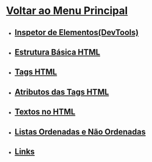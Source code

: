 # [Voltar ao Menu Principal](../README.md)

- ## [Inspetor de Elementos(DevTools)](Introducao-HTML/devtools.md)

- ## [Estrutura Básica HTML](Introducao-HTML/estrutura-basica.md)

- ## [Tags HTML](Introducao-HTML/tags-HTML.md)

- ## [Atributos das Tags HTML](Introducao-HTML/atributos-tags.md)

- ## [Textos no HTML](Introducao-HTML/textos.md)

- ## [Listas Ordenadas e Não Ordenadas](Introducao-HTML/listas.md)

- ## [Links](Introducao-HTML/links.md)